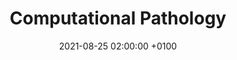 ---
layout: page
title:  "Computational Pathology"
date:   2021-08-25 02:00:00 +0100
tag: project
image: /assets/img/img3.png
short_desc: Automatic quantification and biomarker discovery of whole slide images for prediction and prognosis
---